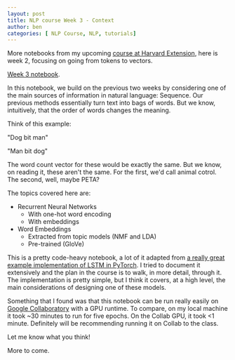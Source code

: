 ```yaml
---
layout: post
title: NLP course Week 3 - Context
author: ben
categories: [ NLP Course, NLP, tutorials]
---
```


More notebooks from my upcoming [course at Harvard Extension](https://www.extension.harvard.edu/course-catalog/courses-by-certificate/data-science-certificate/text-analytics-and-natural-language-processing/34793), here is week 2, focusing on going from tokens to vectors.

[Week 3 notebook](https://github.com/bpben/nlp_lessons/blob/master/notebooks_instructor/week_3_context.ipynb).

In this notebook, we build on the previous two weeks by considering one of the main sources of information in natural language: Sequence.  Our previous methods essentially turn text into bags of words.  But we know, intuitively, that the order of words changes the meaning.  

Think of this example:

"Dog bit man"

"Man bit dog"

The word count vector for these would be exactly the same.  But we know, on reading it, these aren't the same.  For the first, we'd call animal cotrol.  The second, well, maybe PETA?

The topics covered here are:

- Recurrent Neural Networks
    - With one-hot word encoding
    - With embeddings
- Word Embeddings
    - Extracted from topic models (NMF and LDA)
    - Pre-trained (GloVe)

This is a pretty code-heavy notebook, a lot of it adapted from [a really great example implementation of LSTM in PyTorch](https://blog.floydhub.com/long-short-term-memory-from-zero-to-hero-with-pytorch/).  I tried to document it extensively and the plan in the course is to walk, in more detail, through it.  The implementation is pretty simple, but I think it covers, at a high level, the main considerations of designing one of these models.

Something that I found was that this notebook can be run really easily on [Google Collaboratory](https://colab.research.google.com/) with a GPU runtime.  To compare, on my local machine it took ~30 minutes to run for five epochs.  On the Collab GPU, it took <1 minute.  Definitely will be recommending running it on Collab to the class.

Let me know what you think!

More to come.